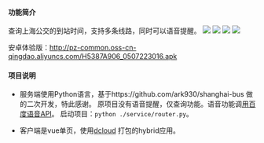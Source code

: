 #### 功能简介
查询上海公交的到站时间，支持多条线路，同时可以语音提醒。
![](https://android-screenimgs.25pp.com/fs08/2018/11/09/1/110_e64620ff1ad39997f75c8bcb035ad5d1_234x360.jpg)
![](https://android-screenimgs.25pp.com/fs08/2018/11/09/8/110_28bc2afbf7fafe374dc2ea083e73aabd_234x360.jpg)
![](https://android-screenimgs.25pp.com/fs08/2018/11/09/5/110_2c4494956f85282fc0a61ec0ec5c696a_234x360.jpg)
![](https://android-screenimgs.25pp.com/fs08/2018/11/09/1/110_667dc332f7d75fa9d43d0942015c3a3d_234x360.jpg)

安卓体验版：http://pz-common.oss-cn-qingdao.aliyuncs.com/H5387A906_0507223016.apk

#### 项目说明

- 服务端使用Python语言，基于https://github.com/ark930/shanghai-bus 做的二次开发，特此感谢。 原项目没有语音提醒，仅查询功能。语音功能调[用百度语音API](https://ai.baidu.com/tech/speech/tts_online)。 启动项目：`python ./service/router.py`。

- 客户端是vue单页，使用[dcloud](https://www.dcloud.io/) 打包的hybrid应用。
